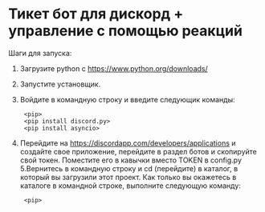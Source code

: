 # Тикет бот для дискорд + управление с помощью реакций
Шаги для запуска:
1. Загрузите python с https://www.python.org/downloads/
2. Запустите установщик.
3. Войдите в командную строку и введите следующик команды:

        <pip>
        <pip install discord.py>
        <pip install asyncio>
        
4. Перейдите на https://discordapp.com/developers/applications и создайте свое приложение, перейдите в раздел ботов и скопируйте свой токен. Поместите его в кавычки вместо TOKEN в config.py
5.Вернитесь в командную строку и cd (перейдите) в каталог, в который вы загрузили этот проект. Как только вы окажетесь в каталоге в командной строке, выполните следующую команду:
          
        <pip>
